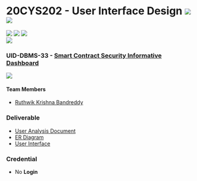 # 20CYS202 - User Interface Design ![](https://img.shields.io/badge/-Completed-darkgreen) ![](https://img.shields.io/badge/-Evaluated-gold)
![](https://img.shields.io/badge/Batch-21CYS-lightgreen) ![](https://img.shields.io/badge/UG-blue) ![](https://img.shields.io/badge/Subject-UID-blue) <br/>
![](https://img.shields.io/badge/Category-BRIG-purple)

### UID-DBMS-33 - [Smart Contract Security Informative Dashboard](https://ruthwik2610.github.io/20CYS202-UID/Mini-Project)
![](https://img.shields.io/badge/Template-Partial-silver)

#### Team Members
- [Ruthwik Krishna Bandreddy]()

### Deliverable 
- [User Analysis Document](UID-DBMS-33_UAD.pdf)
- [ER Diagram](UID-DBMS-33_ER_Diagram.png)
- [User Interface](UI/)

### Credential
- No **Login**


